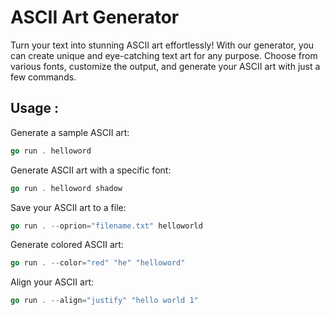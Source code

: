 # ASCII Art Generator

Turn your text into stunning ASCII art effortlessly! With our generator, you can create unique and eye-catching text art for any purpose. Choose from various fonts, customize the output, and generate your ASCII art with just a few commands.



## Usage :

Generate a sample ASCII art:
```go
go run . helloword
```

Generate ASCII art with a specific font:
```go
go run . helloword shadow
```


Save your ASCII art to a file:
```go
go run . --oprion="filename.txt" helloworld
```

Generate colored ASCII art:
```go
go run . --color="red" "he" "helloword"
```

Align your ASCII art:
```go
go run . --align="justify" "hello world 1"
```


